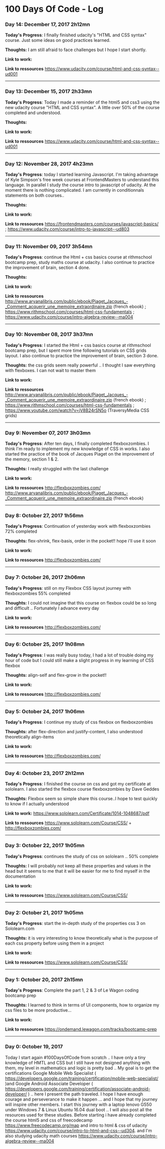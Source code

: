 # 100 Days Of Code - Log

### Day 14: December 17, 2017 2h12mn

**Today's Progress**: I finally finished udacity's "HTML and CSS syntax" course. Just some ideas on good practices learned. 

**Thoughts:** I am still afraid to face challenges but I hope I start shortly.


**Link to work:** 

**Link to ressources**  https://www.udacity.com/course/html-and-css-syntax--ud001
 
------------------------------------------------------------------------------

### Day 13: December 15, 2017 2h33mn

**Today's Progress**: Today I made a reminder of the html5 and css3 using the new udacity course "HTML and CSS syntax". A little over 50% of the course completed and understood.

**Thoughts:** 

**Link to work:** 

**Link to ressources**  https://www.udacity.com/course/html-and-css-syntax--ud001
 
------------------------------------------------------------------------------

### Day 12: November 28, 2017 4h23mn

**Today's Progress**: today I started learning Javascript. I'm taking advantage of Kyle Simpson's free week courses at FrontendMasters to understand this language. In parallel I study the course intro to javascript of udacity. At the moment there is nothing complicated. I am currently in conditionnals statements on both courses..

**Thoughts:** 

**Link to work:** 

**Link to ressources**  https://frontendmasters.com/courses/javascript-basics/ ; https://www.udacity.com/course/intro-to-javascript--ud803
 
------------------------------------------------------------------------------
### Day 11: November 09, 2017 3h54mn

**Today's Progress**: continue the Html + css basics course at rithmschool bootcamp prep, study maths course at udacity. I also continue to practice the improvement of brain, section 4 done.


**Thoughts:** 

**Link to work:** 

**Link to ressources**  http://www.aryanalibris.com/public/ebook/Piaget_Jacques_-_Comment_acquerir_une_memoire_extraordinaire.zip  (french ebook) ; https://www.rithmschool.com/courses/html-css-fundamentals ; https://www.udacity.com/course/intro-algebra-review--ma004
 
------------------------------------------------------------------------------
### Day 10: November 08, 2017 3h37mn

**Today's Progress**: I started the Html + css basics course at rithmschool bootcamp prep, but I spent more time following tutorials on CSS grids layout. I also continue to practice the improvement of brain, section 3 done.


**Thoughts:**  the css grids seem really powerful .. I thought I saw everything with flexboxes. I can not wait to master them

**Link to work:** 

**Link to ressources**  http://www.aryanalibris.com/public/ebook/Piaget_Jacques_-_Comment_acquerir_une_memoire_extraordinaire.zip  (french ebook) ; https://www.rithmschool.com/courses/html-css-fundamentals ; https://www.youtube.com/watch?v=jV8B24rSN5o (TraversyMedia CSS grids)
 
------------------------------------------------------------------------------
### Day 9: November 07, 2017 3h03mn

**Today's Progress**: After ten days, I finally completed flexboxzombies. I think I'm ready to implement my new knowledge of CSS in works. I also started the practice of the book of Jacques Piaget on the improvement of the memory, section 1 & 2.


**Thoughts:**  I really struggled with the last challenge

**Link to work:** 

**Link to ressources** http://flexboxzombies.com/ http://www.aryanalibris.com/public/ebook/Piaget_Jacques_-_Comment_acquerir_une_memoire_extraordinaire.zip  (french ebook)
 
------------------------------------------------------------------------------
### Day 8: October 27, 2017 1h56mn

**Today's Progress**: Continuation of yesterday work with flexboxzombies 72% completed

**Thoughts:** flex-shrink, flex-basis, order in the pocket!! hope i'll use it soon

**Link to work:** 

**Link to ressources** http://flexboxzombies.com/

------------------------------------------------------------------------------
### Day 7: October 26, 2017 2h06mn

**Today's Progress**: still on my Flexbox CSS layout journey with flexboxzombies 55% completed

**Thoughts:** I could not imagine that this course on flexbox could be so long and difficult .. Fortunately I advance every day

**Link to work:** 

**Link to ressources** http://flexboxzombies.com/

------------------------------------------------------------------------------

### Day 6: October 25, 2017 1h08mn

**Today's Progress**: I was really busy today, I had a lot of trouble doing my hour of code but I could still make a slight progress in my learning of CSS flexbox

**Thoughts:** align-self and flex-grow in the pocket!!

**Link to work:** 

**Link to ressources** http://flexboxzombies.com/

------------------------------------------------------------------------------
### Day 5: October 24, 2017 1h06mn

**Today's Progress**:  I continue my study of css flexbox on flexboxzombies

**Thoughts:** after flex-direction and justify-content, I also understood theoretically align-items

**Link to work:** 

**Link to ressources** http://flexboxzombies.com/

------------------------------------------------------------------------------
### Day 4: October 23, 2017 2h12mn

**Today's Progress**: I finished the course on css and got my certificate at sololearn. I also started the flexbox course flexboxzombies by Dave Geddes

**Thoughts:** Flexbox seem so simple share this course..I hope to test quickly to know if I actually understood

**Link to work:** https://www.sololearn.com/Certificate/1014-1048687/pdf

**Link to ressources** https://www.sololearn.com/Course/CSS/ + http://flexboxzombies.com/

------------------------------------------------------------------------------

### Day 3: October 22, 2017 1h05mn

**Today's Progress**: continues the study of css on sololearn .. 50% complete

**Thoughts:** I will probably not keep all these properties and values ​​in the head but it seems to me that it will be easier for me to find myself in the documentation

**Link to work:** 

**Link to ressources** https://www.sololearn.com/Course/CSS/

------------------------------------------------------------------------------

### Day 2: October 21, 2017 1h05mn

**Today's Progress**: start the in-depth study of the properties css 3 on Sololearn.com

**Thoughts:** it is very interesting to know theoretically what is the purpose of each css property before using them in a project

**Link to work:** 

**Link to ressources** https://www.sololearn.com/Course/CSS/

------------------------------------------------------------------------------

### Day 1: October 20, 2017 2h15mn

**Today's Progress**: Complete the part 1, 2 & 3 of Le Wagon coding bootcamp prep

**Thoughts:** I learned to think in terms of UI components, how to organize my css files to be more productive...

**Link to work:** 

**Link to ressources** https://ondemand.lewagon.com/tracks/bootcamp-prep

------------------------------------------------------------------------------

### Day 0: October 19, 2017 

   Today I start again #100DaysOfCode from scratch .. I have only a tiny knowledge of HMTL and CSS but I still have not designed anything with them, my level in mathematics and logic is pretty bad .. My goal is to get the certifications Google Mobile Web Specialist ( https://developers.google.com/training/certification/mobile-web-specialist/ )and Google Android Associate Developer ( https://developers.google.com/training/certification/associate-android-developer/ ) .. here I present the path traveled. I hope I have enough courage and perseverance to make it happen ... and I hope that my journey will inspire other members.
   I start this journey with a laptop lenovo G550 under Windows 7 & Linux Ubuntu 16.04 dual boot .. I will also post all the resources used for these studies.
   Before starting i have already completed the course html5 and css of freecodecamp https://www.freecodecamp.org/map and intro to html & css of udacity https://www.udacity.com/course/intro-to-html-and-css--ud304. and I'm also studying udacity math courses https://www.udacity.com/course/intro-algebra-review--ma004
    
